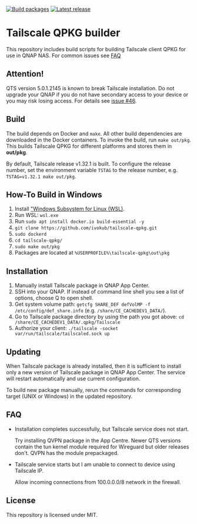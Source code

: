 [![Build packages](https://github.com/ivokub/tailscale-qpkg/workflows/Build%20packages/badge.svg?branch=master)](https://github.com/ivokub/tailscale-qpkg/actions/workflows/build.yml)
[![Latest release](https://img.shields.io/github/v/release/ivokub/tailscale-qpkg?sort=semver)](https://github.com/ivokub/tailscale-qpkg/releases/latest)

Tailscale QPKG builder
======================

This repository includes build scripts for building Tailscale client QPKG for
use in QNAP NAS. For common issues see [FAQ](#FAQ)

Attention!
----------

QTS version 5.0.1.2145 is known to break Tailscale installation. Do not upgrade
your QNAP if you do not have secondary access to your device or you may risk
losing access. For details see [issue #46](https://github.com/ivokub/tailscale-qpkg/issues/46).

Build
-----

The build depends on Docker and `make`. All other build dependencies are
downloaded in the Docker containers. To invoke the build, run `make out/pkg`.
This builds Tailscale QPKG for different platforms and stores them in
**out/pkg**.

By default, Tailscale release v1.32.1 is built. To configure the release number,
set the environment variable `TSTAG` to the release number, e.g.
`TSTAG=v1.32.1 make out/pkg`.

How-To Build in Windows
----------------
1. Install ["Windows Subsystem for Linux (WSL)](https://docs.microsoft.com/en-us/windows/wsl/install).
2. Run WSL: `wsl.exe`
3. Run `sudo apt install docker.io build-essential -y`
4. `git clone https://github.com/ivokub/tailscale-qpkg.git`
5. `sudo dockerd`
6. `cd tailscale-qpkg/`
7. `sudo make out/pkg`
8. Packages are located at `%USERPROFILE%\tailscale-qpkg\out\pkg`

Installation
------------

1. Manually install Tailscale package in QNAP App Center.
2. SSH into your QNAP. If instead of command line shell you see a list of options, choose Q to open shell.
3. Get system volume path: `getcfg SHARE_DEF defVolMP -f /etc/config/def_share.info` (e.g. `/share/CE_CACHEDEV1_DATA/`).
4. Go to Tailscale package directory by using the path you got above: `cd /share/CE_CACHEDEV1_DATA/.qpkg/Tailscale`
5. Authorize your client: `./tailscale -socket var/run/tailscale/tailscaled.sock up`

Updating
--------

When Tailscale package is already installed, then it is sufficient to install
only a new version of Tailscale package in QNAP App Center. The service will
restart automatically and use current configuration.

To build new package manually, rerun the commands for corresponding target
(UNIX or Windows) in the updated repository.

FAQ
---

* Installation completes successfully, but Tailscale service does not start.

  Try installing QVPN package in the App Centre. Newer QTS versions contain the
  tun kernel module required for Wireguard but older releases don't. QVPN has
  the module prepackaged.

* Tailscale service starts but I am unable to connect to device using Tailscale IP.

  Allow incoming connections from 100.0.0.0/8 network in the firewall.

License
-------

This repository is licensed under MIT.
